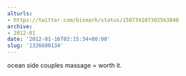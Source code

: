 ```yaml
---
alturls:
- https://twitter.com/bismark/status/158734107302563840
archive:
- 2012-01
date: '2012-01-16T02:15:34+00:00'
slug: '1326680134'
---
```


ocean side couples massage = worth it.

